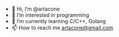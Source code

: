 - 👋 Hi, I’m @artacone
- 👀 I’m interested in programming
- 🌱 I’m currently learning C/C++, Golang
- 📫 How to reach me artacone@gmail.com

<!---
artacone/artacone is a ✨ special ✨ repository because its `README.md` (this file) appears on your GitHub profile.
You can click the Preview link to take a look at your changes.
--->
